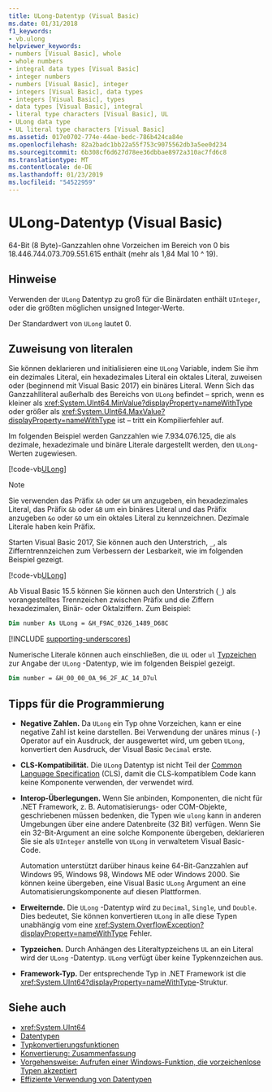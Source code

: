 ```yaml
---
title: ULong-Datentyp (Visual Basic)
ms.date: 01/31/2018
f1_keywords:
- vb.ulong
helpviewer_keywords:
- numbers [Visual Basic], whole
- whole numbers
- integral data types [Visual Basic]
- integer numbers
- numbers [Visual Basic], integer
- integers [Visual Basic], data types
- integers [Visual Basic], types
- data types [Visual Basic], integral
- literal type characters [Visual Basic], UL
- ULong data type
- UL literal type characters [Visual Basic]
ms.assetid: 017e0702-774e-44ae-bedc-786b424ca84e
ms.openlocfilehash: 82a2badc1bb22a55f753c9075562db3a5ee0d234
ms.sourcegitcommit: 6b308cf6d627d78ee36dbbae8972a310ac7fd6c8
ms.translationtype: MT
ms.contentlocale: de-DE
ms.lasthandoff: 01/23/2019
ms.locfileid: "54522959"
---
```

# <a name="ulong-data-type-visual-basic"></a>ULong-Datentyp (Visual Basic)

64-Bit (8 Byte)-Ganzzahlen ohne Vorzeichen im Bereich von 0 bis 18.446.744.073.709.551.615 enthält (mehr als 1,84 Mal 10 ^ 19).  
  
## <a name="remarks"></a>Hinweise

Verwenden der `ULong` Datentyp zu groß für die Binärdaten enthält `UInteger`, oder die größten möglichen unsigned Integer-Werte.  
  
Der Standardwert von `ULong` lautet 0.

## <a name="literal-assignments"></a>Zuweisung von literalen

Sie können deklarieren und initialisieren eine `ULong` Variable, indem Sie ihm ein dezimales Literal, ein hexadezimales Literal ein oktales Literal, zuweisen oder (beginnend mit Visual Basic 2017) ein binäres Literal. Wenn Sich das Ganzzahlliteral außerhalb des Bereichs von `ULong` befindet – sprich, wenn es kleiner als <xref:System.UInt64.MinValue?displayProperty=nameWithType> oder größer als <xref:System.UInt64.MaxValue?displayProperty=nameWithType> ist – tritt ein Kompilierfehler auf.

Im folgenden Beispiel werden Ganzzahlen wie 7.934.076.125, die als dezimale, hexadezimale und binäre Literale dargestellt werden, den `ULong`-Werten zugewiesen.
  
[!code-vb[ULong](../../../../samples/snippets/visualbasic/language-reference/data-types/numeric-literals.vb#ULong)]

> [!NOTE] 
> Sie verwenden das Präfix `&h` oder `&H` um anzugeben, ein hexadezimales Literal, das Präfix `&b` oder `&B` um ein binäres Literal und das Präfix anzugeben `&o` oder `&O` um ein oktales Literal zu kennzeichnen. Dezimale Literale haben kein Präfix.

Starten Visual Basic 2017, Sie können auch den Unterstrich, `_`, als Zifferntrennzeichen zum Verbessern der Lesbarkeit, wie im folgenden Beispiel gezeigt.

[!code-vb[ULong](../../../../samples/snippets/visualbasic/language-reference/data-types/numeric-literals.vb#LongS)]

Ab Visual Basic 15.5 können Sie können auch den Unterstrich (`_`) als vorangestelltes Trennzeichen zwischen Präfix und die Ziffern hexadezimalen, Binär- oder Oktalziffern. Zum Beispiel:

```vb
Dim number As ULong = &H_F9AC_0326_1489_D68C
```

[!INCLUDE [supporting-underscores](../../../../includes/vb-separator-langversion.md)]

Numerische Literale können auch einschließen, die `UL` oder `ul` [Typzeichen](../../programming-guide/language-features/data-types/type-characters.md) zur Angabe der `ULong` -Datentyp, wie im folgenden Beispiel gezeigt.

```vb
Dim number = &H_00_00_0A_96_2F_AC_14_D7ul
```

## <a name="programming-tips"></a>Tipps für die Programmierung
  
-   **Negative Zahlen.** Da `ULong` ein Typ ohne Vorzeichen, kann er eine negative Zahl ist keine darstellen. Bei Verwendung der unäres minus (`-`) Operator auf ein Ausdruck, der ausgewertet wird, um geben `ULong`, konvertiert den Ausdruck, der Visual Basic `Decimal` erste.  
  
-   **CLS-Kompatibilität.** Die `ULong` Datentyp ist nicht Teil der [Common Language Specification](https://www.ecma-international.org/publications/standards/Ecma-335.htm) (CLS), damit die CLS-kompatiblem Code kann keine Komponente verwenden, der verwendet wird.  
  
-   **Interop-Überlegungen.** Wenn Sie anbinden, Komponenten, die nicht für .NET Framework, z. B. Automatisierungs- oder COM-Objekte, geschriebenen müssen bedenken, die Typen wie `ulong` kann in anderen Umgebungen über eine andere Datenbreite (32 Bit) verfügen. Wenn Sie ein 32-Bit-Argument an eine solche Komponente übergeben, deklarieren Sie sie als `UInteger` anstelle von `ULong` in verwaltetem Visual Basic-Code.  
  
     Automation unterstützt darüber hinaus keine 64-Bit-Ganzzahlen auf Windows 95, Windows 98, Windows ME oder Windows 2000. Sie können keine übergeben, eine Visual Basic `ULong` Argument an eine Automatisierungskomponente auf diesen Plattformen.  
  
-   **Erweiternde.** Die `ULong` -Datentyp wird zu `Decimal`, `Single`, und `Double`. Dies bedeutet, Sie können konvertieren `ULong` in alle diese Typen unabhängig vom eine <xref:System.OverflowException?displayProperty=nameWithType> Fehler.  
  
-   **Typzeichen.** Durch Anhängen des Literaltypzeichens `UL` an ein Literal wird der `ULong` -Datentyp. `ULong` verfügt über keine Typkennzeichen aus.
  
-   **Framework-Typ.** Der entsprechende Typ in .NET Framework ist die <xref:System.UInt64?displayProperty=nameWithType>-Struktur.  
  
## <a name="see-also"></a>Siehe auch

- <xref:System.UInt64>
- [Datentypen](../../../visual-basic/language-reference/data-types/index.md)
- [Typkonvertierungsfunktionen](../../../visual-basic/language-reference/functions/type-conversion-functions.md)
- [Konvertierung: Zusammenfassung](../../../visual-basic/language-reference/keywords/conversion-summary.md)
- [Vorgehensweise: Aufrufen einer Windows-Funktion, die vorzeichenlose Typen akzeptiert](../../../visual-basic/programming-guide/com-interop/how-to-call-a-windows-function-that-takes-unsigned-types.md)
- [Effiziente Verwendung von Datentypen](../../../visual-basic/programming-guide/language-features/data-types/efficient-use-of-data-types.md)
